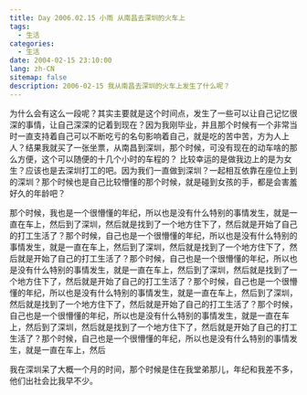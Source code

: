 ```yaml
---
title: Day 2006.02.15 小雨 从南昌去深圳的火车上
tags:
  - 生活
categories:
  - 生活
date: 2004-02-15 23:10:00
lang: zh-CN
sitemap: false
description: 2006-02-15 我从南昌去深圳的火车上发生了什么呢？
---
```

为什么会有这么一段呢？其实主要就是这个时间点，发生了一些可以让自己记忆很深的事情，让自己深深的记着到现在？因为我刚毕业，并且那个时候有一个非常当时一直支持着自己可以不断吃亏的名句影响着自己，就是吃的苦中苦，方为人上人？结果我就买了一张坐票，从南昌到深圳，那个时候，可没有现在的动车啥的那么方便，这个可以随便的十几个小时的车程的？
比较幸运的是做我边上的是为女生？应该也是去深圳打工的吧。因为我们一直做到深圳？一起相互依靠在座位上到的深圳？那个时候也是自己比较懵懂的那个时候，就是碰到女孩的手，都是会害羞好久的年龄吧？

那个时候，我也是一个很懵懂的年纪，所以也是没有什么特别的事情发生，就是一直在车上，然后到了深圳，然后就是找到了一个地方住下了，然后就是开始了自己的打工生活了？那个时候，自己也是一个很懵懂的年纪，所以也是没有什么特别的事情发生，就是一直在车上，然后到了深圳，然后就是找到了一个地方住下了，然后就是开始了自己的打工生活了？那个时候，自己也是一个很懵懂的年纪，所以也是没有什么特别的事情发生，就是一直在车上，然后到了深圳，然后就是找到了一个地方住下了，然后就是开始了自己的打工生活了？那个时候，自己也是一个很懵懂的年纪，所以也是没有什么特别的事情发生，就是一直在车上，然后到了深圳，然后就是找到了一个地方住下了，然后就是开始了自己的打工生活了？那个时候，自己也是一个很懵懂的年纪，所以也是没有什么特别的事情发生，就是一直在车上，然后到了深圳，然后就是找到了一个地方住下了，然后就是开始了自己的打工生活了？那个时候，自己也是一个很懵懂的年纪，所以也是没有什么特别的事情发生，就是一直在车上，然后

我在深圳呆了大概一个月的时间，那个时候是住在我堂弟那儿，年纪和我差不多，他们出社会比我早不少。